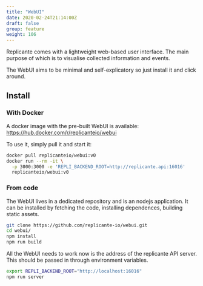 ```yaml
---
title: "WebUI"
date: 2020-02-24T21:14:00Z
draft: false
group: feature
weight: 106
---
```


Replicante comes with a lightweight web-based user interface.
The main purpose of which is to visualise collected information and events.

The WebUI aims to be minimal and self-explicatory so just install it and click around.

## Install

### With Docker

A docker image with the pre-built WebUI is available:
<https://hub.docker.com/r/replicanteio/webui>

To use it, simply pull it and start it:

```bash
docker pull replicanteio/webui:v0
docker run --rm -it \
  -p 3000:3000 -e 'REPLI_BACKEND_ROOT=http://replicante.api:16016'
  replicanteio/webui:v0
```

### From code

The WebUI lives in a dedicated repository and is an nodejs application.
It can be installed by fetching the code, installing dependences, building static assets.

```bash
git clone https://github.com/replicante-io/webui.git
cd webui/
npm install
npm run build
```

All the WebUI needs to work now is the address of the replicante API server.
This should be passed in through environment variables.

```bash
export REPLI_BACKEND_ROOT="http://localhost:16016"
npm run server
```
